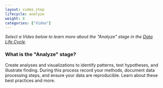 ```yaml
---
layout: video_step
lifecycle: analyze
weight: 8
categories: ["Video"]
---
```


*Select a Video below to learn more about the "Analyze" stage in the <a href="https://www.dataone.org/data-life-cycle" target="_blank">Data Life Cycle</a>.*

### What is the "Analyze" stage?

Create analyses and visualizations to identify patterns, test hypotheses, and illustrate finding. During this process record your methods, document data processing steps, and ensure your data are reproducible. Learn about these best practices and more.
